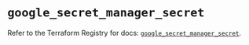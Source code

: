 # `google_secret_manager_secret`

Refer to the Terraform Registry for docs: [`google_secret_manager_secret`](https://registry.terraform.io/providers/drfaust92/google/4.16.4/docs/resources/secret_manager_secret).

